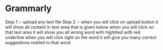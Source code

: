 # Grammarly
Step 1 :- upload any text file
Step 2 :-  when you will click on upload button it will show all content in text area that is given below when you will click on that text area it will show you all wrong word with highlited with red underline when you will click right on the word it will give you many correct suggestions realted to that word.
